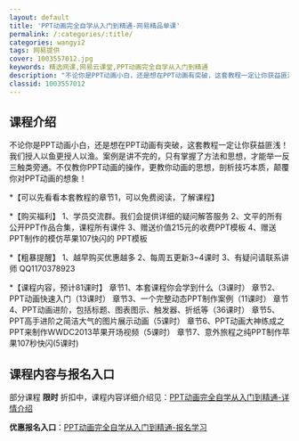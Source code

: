 ```yaml
---
layout: default
title: 'PPT动画完全自学从入门到精通-网易精品单课'
permalink: /:categories/:title/
categories: wangyi2
tags: 网易提供
cover: 1003557012.jpg
keywords: 精选网课,网易云课堂,PPT动画完全自学从入门到精通
description: "不论你是PPT动画小白，还是想在PPT动画有突破，这套教程一定让你获益匪浅！我们授人以鱼更授人以渔。案例是讲不完的，只有掌握了方法和思想，才能举一反三触类旁通。不仅教你PPT动画的操作，更教"
classid: 1003557012
---
```


## 课程介绍

不论你是PPT动画小白，还是想在PPT动画有突破，这套教程一定让你获益匪浅！
我们授人以鱼更授人以渔。案例是讲不完的，只有掌握了方法和思想，才能举一反三触类旁通。不仅教你PPT动画的操作，更教你动画的思想，剖析技巧本质，颠覆你对PPT动画的想象！

*【可以先看看本套教程的章节1，可以免费阅读，了解课程】

*【购买福利】
1、学员交流群。我们会提供详细的疑问解答服务
2、文平的所有公开PPT作品合集，课程所有课件
3、赠送价值215元的收费PPT模板
4、赠送 PPT制作的模仿苹果107快闪的 PPT模板

*【粗暴提醒】
1、越早购买优惠越多
2、每周五更新3~4课时
3、有疑问请联系讲师 QQ1170378923

*【课程内容，预计81课时】
章节1、本套课程你会学到什么（3课时）
章节2、PPT动画快速入门（13课时）
章节3、一个完整动态PPT制作案例（11课时）
章节4、PPT动画进阶，包括标题、图表图示、触发器、折纸等（36课时）
章节5、PPT高手进阶之简洁大气的图片展示动画（5课时）
章节6、PPT动画大神练成之PPT来制作WWDC2013苹果开场视频（5课时）
章节7、意外旅程之纯PPT制作苹果107秒快闪(5课时)

## 课程内容与报名入口

部分课程 **限时** 折扣中，课程内容详细介绍见：[PPT动画完全自学从入门到精通-详情介绍](https://study.163.com/course/introduction/1003557012.htm?share=1&shareId=1025206652&utm_campaign=share&utm_medium=iphoneShare&utm_source=&utm_u=1025206652)

**优惠报名入口**：[PPT动画完全自学从入门到精通-报名学习](https://study.163.com/course/introduction/1003557012.htm?share=1&shareId=1025206652&utm_campaign=share&utm_medium=iphoneShare&utm_source=&utm_u=1025206652)

